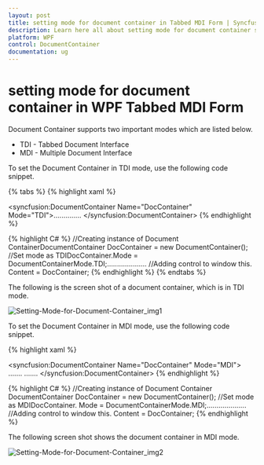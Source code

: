 ```yaml
---
layout: post
title: setting mode for document container in Tabbed MDI Form | Syncfusion®
description: Learn here all about setting mode for document container support in Syncfusion® WPF Tabbed MDI Form (DocumentContainer) control and more.
platform: WPF
control: DocumentContainer
documentation: ug
---
```


# setting mode for document container in WPF Tabbed MDI Form

Document Container supports two important modes which are listed below. 

* TDI - Tabbed Document Interface
* MDI - Multiple Document Interface

To set the Document Container in TDI mode, use the following code snippet.



{% tabs %}
{% highlight xaml %}
<!-- Adding Document Container -->
<syncfusion:DocumentContainer Name="DocContainer" Mode="TDI">…....…....
</syncfusion:DocumentContainer>
{% endhighlight %}

{% highlight C# %}
//Creating instance of Document ContainerDocumentContainer DocContainer = new DocumentContainer();
//Set mode as TDIDocContainer.Mode = DocumentContainerMode.TDI;….......….......
//Adding control to window this. Content = DocContainer;
{% endhighlight %}
{% endtabs %}


The following is the screen shot of a document container, which is in TDI mode.



![Setting-Mode-for-Document-Container_img1](Setting-Mode-for-Document-Container_images/Setting-Mode-for-Document-Container_img1.jpeg)





To set the Document Container in MDI mode, use the following code snippet.


{% highlight xaml %}
<!-- Adding Document Container -->
<syncfusion:DocumentContainer Name="DocContainer" Mode="MDI">  …....  …....
</syncfusion:DocumentContainer>
{% endhighlight %}

{% highlight C# %} 
//Creating instance of Document Container
DocumentContainer DocContainer = new DocumentContainer();
//Set mode as MDIDocContainer.
Mode = DocumentContainerMode.MDI;….......….......
//Adding control to window this.
Content = DocContainer;
{% endhighlight %}



The following screen shot shows the document container in MDI mode.



![Setting-Mode-for-Document-Container_img2](Setting-Mode-for-Document-Container_images/Setting-Mode-for-Document-Container_img2.jpeg)



